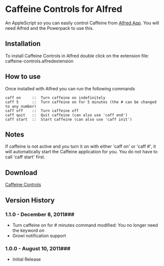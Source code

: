 Caffeine Controls for Alfred
============

An AppleScript so you can easily control Caffeine from [Alfred App](http://alfredapp.com/). You will need Alfred and the Powerpack to use this.

Installation
----------------

To install Caffeine Controls in Alfred double click on the extension file: caffeine-controls.alfredextension

How to use
----------------

Once installed with Alfred you can run the following commands


    caff on     ::  Turn caffeine on indefinitely
    caff 5      ::  Turn caffeine on for 5 minutes (the # can be changed to any number)
    caff off    ::  Turn caffeine off
    caff quit   ::  Quit caffeine (can also use 'caff end')
    caff start  ::  Start caffeine (can also use 'caff init')


Notes
----------------
If caffeine is not active and you turn it on with either 'caff on' or 'caff #', it will automatically start the Caffeine application for you. You do not have to call 'caff start' first.


Download
----------------
[Caffeine Controls](http://dl.dropbox.com/u/45930/Alfred%20Apps/Caffeine%20Controls/Caffeine%20Controls.alfredextension)


## Version History ##
### 1.1.0 - December 8, 2011###

- Turn caffeine on for # minutes command modified: You no longer need
  the keyword *on*
- Growl notification support


### 1.0.0 - August 10, 2011###

- Initial Release
